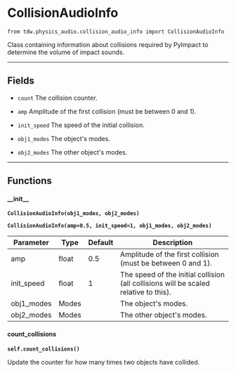 # CollisionAudioInfo

`from tdw.physics_audio.collision_audio_info import CollisionAudioInfo`

Class containing information about collisions required by PyImpact to determine the volume of impact sounds.

***

## Fields

- `count` The collision counter.

- `amp` Amplitude of the first collision (must be between 0 and 1).

- `init_speed` The speed of the initial collision.

- `obj1_modes` The object's modes.

- `obj2_modes` The other object's modes.

***

## Functions

#### \_\_init\_\_

**`CollisionAudioInfo(obj1_modes, obj2_modes)`**

**`CollisionAudioInfo(amp=0.5, init_speed=1, obj1_modes, obj2_modes)`**

| Parameter | Type | Default | Description |
| --- | --- | --- | --- |
| amp |  float  | 0.5 | Amplitude of the first collision (must be between 0 and 1). |
| init_speed |  float  | 1 | The speed of the initial collision (all collisions will be scaled relative to this). |
| obj1_modes |  Modes |  | The object's modes. |
| obj2_modes |  Modes |  | The other object's modes. |

#### count_collisions

**`self.count_collisions()`**

Update the counter for how many times two objects have collided.

